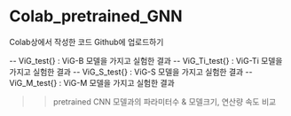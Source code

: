 # Colab_pretrained_GNN

Colab상에서 작성한 코드 Github에 업로드하기

-- ViG_test{} : ViG-B 모델을 가지고 실험한 결과
-- ViG_Ti_test{} : ViG-Ti 모델을 가지고 실험한 결과
-- ViG_S_test{} : ViG-S 모델을 가지고 실험한 결과
-- ViG_M_test{} : ViG-M 모델을 가지고 실험한 결과

>> pretrained CNN 모델과의 파라미터수 & 모델크기, 연산량 속도 비교
